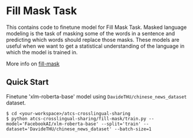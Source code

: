 # Fill Mask Task

This contains code to finetune model for Fill Mask Task. Masked language modeling is the task of masking some of the words in a sentence and predicting which words should replace those masks. These models are useful when we want to get a statistical understanding of the language in which the model is trained in.

More info on [fill-mask](https://huggingface.co/tasks/fill-mask)

## Quick Start

Finetune 'xlm-roberta-base' model using `DavideTHU/chinese_news_dataset` dataset.

```
$ cd <your-workspace>/atcs-crosslingual-sharing
$ python atcs-crosslingual-sharing/fill-mask/train.py --model='FacebookAI/xlm-roberta-base' --split='train' --dataset='DavideTHU/chinese_news_dataset' --batch-size=1 
```

